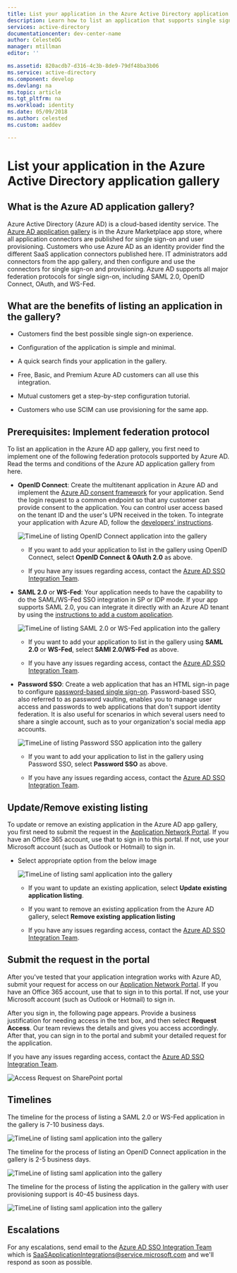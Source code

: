 ```yaml
---
title: List your application in the Azure Active Directory application gallery | Microsoft Docs
description: Learn how to list an application that supports single sign-on in the Azure Active Directory app gallery
services: active-directory
documentationcenter: dev-center-name
author: CelesteDG
manager: mtillman
editor: ''

ms.assetid: 820acdb7-d316-4c3b-8de9-79df48ba3b06
ms.service: active-directory
ms.component: develop
ms.devlang: na
ms.topic: article
ms.tgt_pltfrm: na
ms.workload: identity
ms.date: 05/09/2018
ms.author: celested
ms.custom: aaddev

---
```

# List your application in the Azure Active Directory application gallery


##	What is the Azure AD application gallery?

Azure Active Directory (Azure AD) is a cloud-based identity service. The [Azure AD application gallery](https://azure.microsoft.com/marketplace/active-directory/all/) is in the Azure Marketplace app store, where all application connectors are published for single sign-on and user provisioning. Customers who use Azure AD as an identity provider find the different SaaS application connectors published here. IT administrators add connectors from the app gallery, and then configure and use the connectors for single sign-on and provisioning. Azure AD supports all major federation protocols for single sign-on, including SAML 2.0, OpenID Connect, OAuth, and WS-Fed.

## What are the benefits of listing an application in the gallery?

*  Customers find the best possible single sign-on experience.

*  Configuration of the application is simple and minimal. 

*  A quick search finds your application in the gallery.

*  Free, Basic, and Premium Azure AD customers can all use this integration. 

*  Mutual customers get a step-by-step configuration tutorial. 

*  Customers who use SCIM can use provisioning for the same app.


##	Prerequisites: Implement federation protocol

To list an application in the Azure AD app gallery, you first need to implement one of the following federation protocols supported by Azure AD. Read the terms and conditions of the Azure AD application gallery from here. 

*   **OpenID Connect**: Create the multitenant application in Azure AD and implement the [Azure AD consent framework](active-directory-integrating-applications.md#overview-of-the-consent-framework) for your application. Send the login request to a common endpoint so that any customer can provide consent to the application. You can control user access based on the tenant ID and the user's UPN received in the token. To integrate your application with Azure AD, follow the [developers' instructions](active-directory-authentication-scenarios.md).

    ![TimeLine of listing OpenID Connect application into the gallery](./media/active-directory-app-gallery-listing/openid.png)

    * If you want to add your application to list in the gallery using OpenID Connect, select **OpenID Connect & OAuth 2.0** as above.

    * If you have any issues regarding access, contact the [Azure AD SSO Integration Team](<mailto:SaaSApplicationIntegrations@service.microsoft.com>). 

*   **SAML 2.0** or **WS-Fed**: Your application needs to have the capability to do the SAML/WS-Fed SSO integration in SP or IDP mode. If your app supports SAML 2.0, you can integrate it directly with an Azure AD tenant by using the [instructions to add a custom application](../active-directory-saas-custom-apps.md).

    ![TimeLine of listing SAML 2.0 or WS-Fed application into the gallery](./media/active-directory-app-gallery-listing/saml.png)

    * If you want to add your application to list in the gallery using **SAML 2.0** or **WS-Fed**, select **SAMl 2.0/WS-Fed** as above.

    * If you have any issues regarding access, contact the [Azure AD SSO Integration Team](<mailto:SaaSApplicationIntegrations@service.microsoft.com>). 

*   **Password SSO**: Create a web application that has an HTML sign-in page to configure [password-based single sign-on](../manage-apps/what-is-single-sign-on.md). Password-based SSO, also referred to as password vaulting, enables you to manage user access and passwords to web applications that don't support identity federation. It is also useful for scenarios in which several users need to share a single account, such as to your organization's social media app accounts.

    ![TimeLine of listing Password SSO application into the gallery](./media/active-directory-app-gallery-listing/passwordsso.png)

    * If you want to add your application to list in the gallery using Password SSO, select **Password SSO** as above.

    * If you have any issues regarding access, contact the [Azure AD SSO Integration Team](<mailto:SaaSApplicationIntegrations@service.microsoft.com>).

##	Update/Remove existing listing

To update or remove an existing application in the Azure AD app gallery, you first need to submit the request in the [Application Network Portal](https://microsoft.sharepoint.com/teams/apponboarding/Apps). If you have an Office 365 account, use that to sign in to this portal. If not, use your Microsoft account (such as Outlook or Hotmail) to sign in.

* Select appropriate option from the below image

    ![TimeLine of listing saml application into the gallery](./media/active-directory-app-gallery-listing/updateorremove.png)
    
    * If you want to update an existing application, select **Update existing application listing**.

    * If you want to remove an existing application from the Azure AD gallery, select **Remove existing application listing**

    * If you have any issues regarding access, contact the [Azure AD SSO Integration Team](<mailto:SaaSApplicationIntegrations@service.microsoft.com>). 

## Submit the request in the portal

After you've tested that your application integration works with Azure AD, submit your request for access on our [Application Network Portal](https://microsoft.sharepoint.com/teams/apponboarding/Apps). If you have an Office 365 account, use that to sign in to this portal. If not, use your Microsoft account (such as Outlook or Hotmail) to sign in.

After you sign in, the following page appears. Provide a business justification for needing access in the text box, and then select **Request Access**. Our team reviews the details and gives you access accordingly. After that, you can sign in to the portal and submit your detailed request for the application.

If you have any issues regarding access, contact the [Azure AD SSO Integration Team](<mailto:SaaSApplicationIntegrations@service.microsoft.com>).

![Access Request on SharePoint portal](./media/active-directory-app-gallery-listing/accessrequest.png)

## Timelines
    
The timeline for the process of listing a SAML 2.0 or WS-Fed application in the gallery is 7-10 business days.

   ![TimeLine of listing saml application into the gallery](./media/active-directory-app-gallery-listing/timeline.png)

The timeline for the process of listing an OpenID Connect application in the gallery is 2-5 business days.

   ![TimeLine of listing saml application into the gallery](./media/active-directory-app-gallery-listing/timeline2.png)

The timeline for the process of listing the application in the gallery with user provisioning support is 40-45 business days.

   ![TimeLine of listing saml application into the gallery](./media/active-directory-app-gallery-listing/provisioningtimeline.png)

## Escalations

For any escalations, send email to the [Azure AD SSO Integration Team](mailto:SaaSApplicationIntegrations@service.microsoft.com)  which is SaaSApplicationIntegrations@service.microsoft.com and we'll respond as soon as possible.